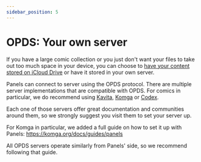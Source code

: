 ```yaml
---
sidebar_position: 5
---
```


# OPDS: Your own server

If you have a large comic collection or you just don't want your files to take out too much space in your device, you can choose to [have your content stored on iCloud Drive](icloud-drive.md) or have it stored in your own server.

Panels can connect to server using the OPDS protocol. There are multiple server implementations that are compatible with OPDS. For comics in particular, we do recommend using [Kavita](https://www.kavitareader.com/), [Komga](https://komga.org/) or [Codex](https://github.com/ajslater/codex).

Each one of those servers offer great documentation and communities around them, so we strongly suggest you visit them to set your server up.

For Komga in particular, we added a full guide on how to set it up with Panels: https://komga.org/docs/guides/panels

All OPDS servers operate similarly from Panels' side, so we recommend following that guide.
